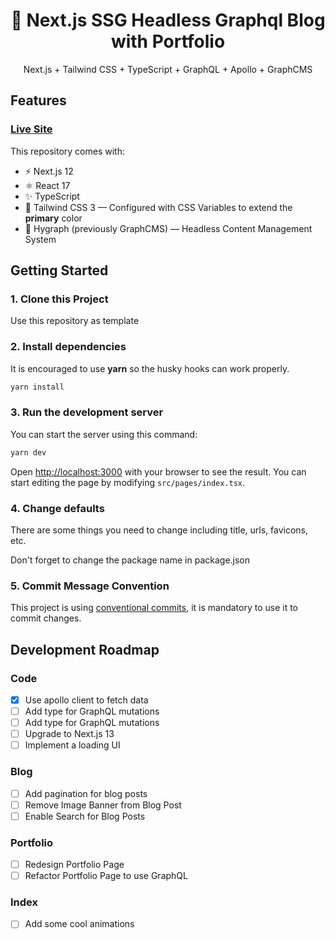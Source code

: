 <div align="center">
  <h1>🔋 Next.js SSG Headless Graphql Blog with Portfolio</h1>
  <p>Next.js + Tailwind CSS + TypeScript + GraphQL + Apollo + GraphCMS</p>
</div>

## Features

### [Live Site](https://www.donghan.dev/)

This repository comes with:

- ⚡️ Next.js 12
- ⚛️ React 17
- ✨ TypeScript
- 💨 Tailwind CSS 3 — Configured with CSS Variables to extend the **primary** color
- 💎 Hygraph (previously GraphCMS) — Headless Content Management System

## Getting Started

### 1. Clone this Project

Use this repository as template

### 2. Install dependencies

It is encouraged to use **yarn** so the husky hooks can work properly.

```bash
yarn install
```

### 3. Run the development server

You can start the server using this command:

```bash
yarn dev
```

Open [http://localhost:3000](http://localhost:3000) with your browser to see the result. You can start editing the page by modifying `src/pages/index.tsx`.

### 4. Change defaults

There are some things you need to change including title, urls, favicons, etc.

Don't forget to change the package name in package.json

### 5. Commit Message Convention

This project is using [conventional commits](https://www.conventionalcommits.org/en/v1.0.0/), it is mandatory to use it to commit changes.


## Development Roadmap

### Code
- [x] Use apollo client to fetch data
- [ ] Add type for GraphQL mutations
- [ ] Add type for GraphQL mutations
- [ ] Upgrade to Next.js 13
- [ ] Implement a loading UI
### Blog
- [ ] Add pagination for blog posts
- [ ] Remove Image Banner from Blog Post
- [ ] Enable Search for Blog Posts

### Portfolio
- [ ] Redesign Portfolio Page
- [ ] Refactor Portfolio Page to use GraphQL

### Index
- [ ] Add some cool animations

